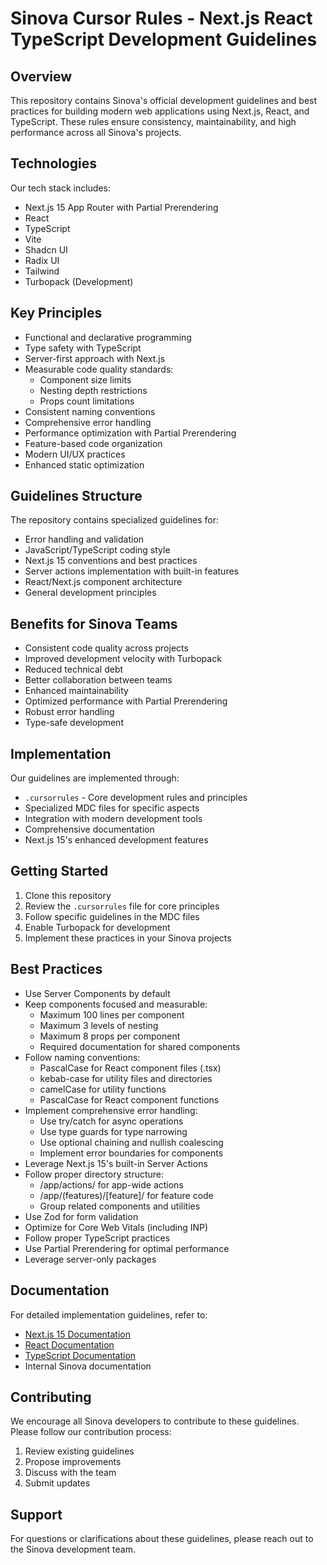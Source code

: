 # Sinova Cursor Rules - Next.js React TypeScript Development Guidelines

## Overview

This repository contains Sinova's official development guidelines and best practices for building modern web applications using Next.js, React, and TypeScript. These rules ensure consistency, maintainability, and high performance across all Sinova's projects.

## Technologies

Our tech stack includes:

- Next.js 15 App Router with Partial Prerendering
- React
- TypeScript
- Vite
- Shadcn UI
- Radix UI
- Tailwind
- Turbopack (Development)

## Key Principles

- Functional and declarative programming
- Type safety with TypeScript
- Server-first approach with Next.js
- Measurable code quality standards:
  - Component size limits
  - Nesting depth restrictions
  - Props count limitations
- Consistent naming conventions
- Comprehensive error handling
- Performance optimization with Partial Prerendering
- Feature-based code organization
- Modern UI/UX practices
- Enhanced static optimization

## Guidelines Structure

The repository contains specialized guidelines for:

- Error handling and validation
- JavaScript/TypeScript coding style
- Next.js 15 conventions and best practices
- Server actions implementation with built-in features
- React/Next.js component architecture
- General development principles

## Benefits for Sinova Teams

- Consistent code quality across projects
- Improved development velocity with Turbopack
- Reduced technical debt
- Better collaboration between teams
- Enhanced maintainability
- Optimized performance with Partial Prerendering
- Robust error handling
- Type-safe development

## Implementation

Our guidelines are implemented through:

- `.cursorrules` - Core development rules and principles
- Specialized MDC files for specific aspects
- Integration with modern development tools
- Comprehensive documentation
- Next.js 15's enhanced development features

## Getting Started

1. Clone this repository
2. Review the `.cursorrules` file for core principles
3. Follow specific guidelines in the MDC files
4. Enable Turbopack for development
5. Implement these practices in your Sinova projects

## Best Practices

- Use Server Components by default
- Keep components focused and measurable:
  - Maximum 100 lines per component
  - Maximum 3 levels of nesting
  - Maximum 8 props per component
  - Required documentation for shared components
- Follow naming conventions:
  - PascalCase for React component files (.tsx)
  - kebab-case for utility files and directories
  - camelCase for utility functions
  - PascalCase for React component functions
- Implement comprehensive error handling:
  - Use try/catch for async operations
  - Use type guards for type narrowing
  - Use optional chaining and nullish coalescing
  - Implement error boundaries for components
- Leverage Next.js 15's built-in Server Actions
- Follow proper directory structure:
  - /app/actions/ for app-wide actions
  - /app/(features)/[feature]/ for feature code
  - Group related components and utilities
- Use Zod for form validation
- Optimize for Core Web Vitals (including INP)
- Follow proper TypeScript practices
- Use Partial Prerendering for optimal performance
- Leverage server-only packages

## Documentation

For detailed implementation guidelines, refer to:

- [Next.js 15 Documentation](https://nextjs.org/docs)
- [React Documentation](https://react.dev)
- [TypeScript Documentation](https://www.typescriptlang.org/docs)
- Internal Sinova documentation

## Contributing

We encourage all Sinova developers to contribute to these guidelines. Please follow our contribution process:

1. Review existing guidelines
2. Propose improvements
3. Discuss with the team
4. Submit updates

## Support

For questions or clarifications about these guidelines, please reach out to the Sinova development team.
